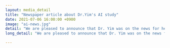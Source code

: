 ```yaml
---
layout: media_detail
title: "Newspaper article about Dr.Yim's AI study"
date: 2021-07-06 16:00:00 +0900
image: "ai-news.jpg"
detail: "We are pleased to announce that Dr. Yim was on the news for her AI research."
long_detail: "We are pleased to announce that Dr. Yim was on the news for her AI research. [online] Available: http://www.kyosu.net/news/articleView.html?idxno=71528, http://www.dailysmart.co.kr/news/articleView.html?idxno=47053, Available http://www.veritas-a.com/news/articleView.html?idxno=375667."

---
```


